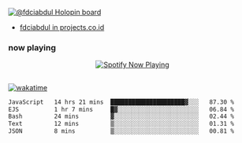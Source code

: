 [![@fdciabdul Holopin board](https://holopin.io/api/user/board?user=fdciabdul)](https://holopin.io/@fdciabdul)

- [fdciabdul in projects.co.id](https://projects.co.id/public/browse_users/view/496e26/fdciabdul)

### now playing 

<p align="center">
  <a href="https://open.spotify.com/user/31ljmyymhthokwewwcd6dsdmvprm" target="_blank"><img src="https://novatorem-psi-rosy.vercel.app/api/spotify" alt="Spotify Now Playing"/></a>
</p>

##

[![wakatime](https://wakatime.com/badge/user/87646243-158a-4241-a3cb-668e1fa2dbb8.svg)](https://wakatime.com/@87646243-158a-4241-a3cb-668e1fa2dbb8)
<!--START_SECTION:waka-->

```txt
JavaScript   14 hrs 21 mins  █████████████████████▓░░░   87.30 %
EJS          1 hr 7 mins     █▓░░░░░░░░░░░░░░░░░░░░░░░   06.84 %
Bash         24 mins         ▓░░░░░░░░░░░░░░░░░░░░░░░░   02.44 %
Text         12 mins         ▒░░░░░░░░░░░░░░░░░░░░░░░░   01.31 %
JSON         8 mins          ▒░░░░░░░░░░░░░░░░░░░░░░░░   00.81 %
```

<!--END_SECTION:waka-->
